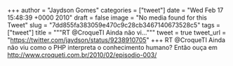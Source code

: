 
+++
author = "Jaydson Gomes"
categories = ["tweet"]
date = "Wed Feb 17 15:48:39 +0000 2010"
draft = false
image = "No media found for this Tweet"
slug = "7dd855fa383059e470c9c28cb3467140673528c5"
tags = ["tweet"]
title = """RT @CroqueTI Ainda não vi..."""
tweet = true
tweet_url = "https://twitter.com/jaydson/status/9238910705"
+++
RT @CroqueTI Ainda não viu como o PHP interpreta o conhecimento humano? Então ouça em http://www.croqueti.com.br/2010/02/episodio-003/
